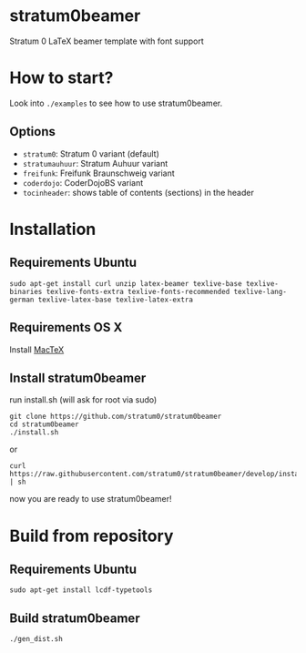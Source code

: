 stratum0beamer
==============

Stratum 0 LaTeX beamer template with font support

# How to start?

Look into `./examples` to see how to use stratum0beamer.


## Options

 * `stratum0`: Stratum 0 variant (default)
 * `stratumauhuur`: Stratum Auhuur variant
 * `freifunk`: Freifunk Braunschweig variant
 * `coderdojo`: CoderDojoBS variant
 * `tocinheader`: shows table of contents (sections) in the header


# Installation

## Requirements Ubuntu

	sudo apt-get install curl unzip latex-beamer texlive-base texlive-binaries texlive-fonts-extra texlive-fonts-recommended texlive-lang-german texlive-latex-base texlive-latex-extra

	
## Requirements OS X

Install [MacTeX](https://tug.org/mactex/)


## Install stratum0beamer

run install.sh (will ask for root via sudo)

	git clone https://github.com/stratum0/stratum0beamer
	cd stratum0beamer
	./install.sh

or

	curl https://raw.githubusercontent.com/stratum0/stratum0beamer/develop/install.sh | sh
	
now you are ready to use stratum0beamer!



# Build from repository

## Requirements Ubuntu
	sudo apt-get install lcdf-typetools
	
	
## Build stratum0beamer
	./gen_dist.sh